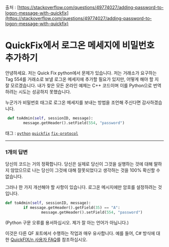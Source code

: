출처 : [https://stackoverflow.com/questions/49774027/adding-password-to-logon-message-with-quickfix](https://stackoverflow.com/questions/49774027/adding-password-to-logon-message-with-quickfix)

# QuickFix에서 로그온 메세지에 비밀번호 추가하기

안녕하세요. 저는 Quick Fix python에서 문제가 있습니다. 저는 거래소가 요구하는 Tag 554를 거래소로 보낼 로그온 메세지에 추가할 필요가 있지만, 어떻게 해야 할 지 잘 모르겠습니다. 내가 찾은 모든 온라인 예제는 C++ 코드이며 이를 Python으로 번역하려는 시도는 성공하지 못했습니다.

누군가가 비밀번호 태그로 로그온 메세지를 보내는 방법을 조언해 주신다면 감사하겠습니다.

```python
 def toAdmin(self, sessionID, message):
        message.getHeader().setField(554, "password")
```

태그 : [`python`](https://stackoverflow.com/questions/tagged/python) [`quickfix`](https://stackoverflow.com/questions/tagged/quickfix) [`fix-protocol`](https://stackoverflow.com/questions/tagged/fix-protocol)

---

### 1개의 답변

당신의 코드는 거의 정확합니다. 당신은 실제로 당신이 그것을 실행하는 것에 대해 말하지 않았으므로 나는 당신이 그것에 대해 잘못되었다고 생각하는 것을 100% 확신할 수 없습니다.

그러나 한 가지 개선해야 할 사항이 있습니다. 로그온 메시지에만 암호를 설정하려는 것입니다.

```python
def toAdmin(self, sessionID, message):
        if message.getHeader().getField(35) == "A":
                message.getHeader().setField(554, "password")
```

(Python 구문 오류를 용서하십시오. 제가 잘 아는 언어가 아닙니다.)

이것은 다른 QF 포트에서 수행하는 작업과 매우 유사합니다. 예를 들어, C# 방식에 대한 [QuickFIX/n 사용자 FAQ](https://github.com/connamara/quickfixn/wiki/User-FAQ)를 참조하십시오.
